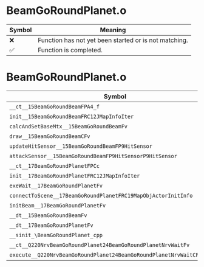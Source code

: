 # BeamGoRoundPlanet.o
| Symbol | Meaning 
| ------------- | ------------- 
| :x: | Function has not yet been started or is not matching. 
| :white_check_mark: | Function is completed. 


# BeamGoRoundPlanet.o
| Symbol | Decompiled? |
| ------------- | ------------- |
| `__ct__15BeamGoRoundBeamFPA4_f` | :x: |
| `init__15BeamGoRoundBeamFRC12JMapInfoIter` | :x: |
| `calcAndSetBaseMtx__15BeamGoRoundBeamFv` | :x: |
| `draw__15BeamGoRoundBeamCFv` | :x: |
| `updateHitSensor__15BeamGoRoundBeamFP9HitSensor` | :x: |
| `attackSensor__15BeamGoRoundBeamFP9HitSensorP9HitSensor` | :x: |
| `__ct__17BeamGoRoundPlanetFPCc` | :x: |
| `init__17BeamGoRoundPlanetFRC12JMapInfoIter` | :x: |
| `exeWait__17BeamGoRoundPlanetFv` | :x: |
| `connectToScene__17BeamGoRoundPlanetFRC19MapObjActorInitInfo` | :x: |
| `initBeam__17BeamGoRoundPlanetFv` | :x: |
| `__dt__15BeamGoRoundBeamFv` | :x: |
| `__dt__17BeamGoRoundPlanetFv` | :x: |
| `__sinit_\BeamGoRoundPlanet_cpp` | :x: |
| `__ct__Q220NrvBeamGoRoundPlanet24BeamGoRoundPlanetNrvWaitFv` | :x: |
| `execute__Q220NrvBeamGoRoundPlanet24BeamGoRoundPlanetNrvWaitCFP5Spine` | :x: |
